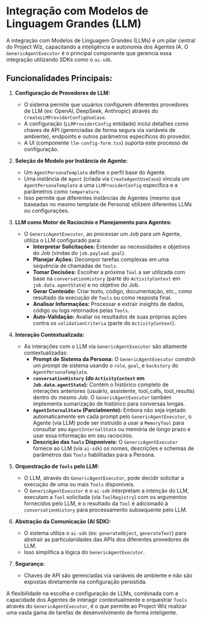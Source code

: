 # Integração com Modelos de Linguagem Grandes (LLM)

A integração com Modelos de Linguagem Grandes (LLMs) é um pilar central do Project Wiz, capacitando a inteligência e autonomia dos Agentes IA. O `GenericAgentExecutor` é o principal componente que gerencia essa integração utilizando SDKs como o `ai-sdk`.

## Funcionalidades Principais:

1.  **Configuração de Provedores de LLM:**
    *   O sistema permite que usuários configurem diferentes provedores de LLM (ex: OpenAI, DeepSeek, Anthropic) através do `CreateLLMProviderConfigUseCase`.
    *   A configuração (`LLMProviderConfig` entidade) inclui detalhes como chaves de API (gerenciadas de forma segura via variáveis de ambiente), endpoints e outros parâmetros específicos do provedor.
    *   A UI (componente `llm-config-form.tsx`) suporta este processo de configuração.

2.  **Seleção de Modelo por Instância de Agente:**
    *   Um `AgentPersonaTemplate` define o perfil base do Agente.
    *   Uma instância de `Agent` (criada via `CreateAgentUseCase`) vincula um `AgentPersonaTemplate` a uma `LLMProviderConfig` específica e a parâmetros como `temperature`.
    *   Isso permite que diferentes instâncias de Agentes (mesmo que baseadas no mesmo template de Persona) utilizem diferentes LLMs ou configurações.

3.  **LLM como Motor de Raciocínio e Planejamento para Agentes:**
    *   O `GenericAgentExecutor`, ao processar um Job para um Agente, utiliza o LLM configurado para:
        *   **Interpretar Solicitações:** Entender as necessidades e objetivos do Job (vindas do `job.payload.goal`).
        *   **Planejar Ações:** Decompor tarefas complexas em uma sequência de chamadas de `Tools`.
        *   **Tomar Decisões:** Escolher a próxima `Tool` a ser utilizada com base na `conversationHistory` (parte do `ActivityContext` em `job.data.agentState`) e no objetivo do Job.
        *   **Gerar Conteúdo:** Criar texto, código, documentação, etc., como resultado da execução de `Tools` ou como resposta final.
        *   **Analisar Informações:** Processar e extrair insights de dados, código ou logs retornados pelas `Tools`.
        *   **Auto-Validação:** Avaliar os resultados de suas próprias ações contra os `validationCriteria` (parte do `ActivityContext`).

4.  **Interação Contextualizada:**
    *   As interações com o LLM via `GenericAgentExecutor` são altamente contextualizadas:
        *   **Prompt de Sistema da Persona:** O `GenericAgentExecutor` constrói um prompt de sistema usando o `role`, `goal`, e `backstory` do `AgentPersonaTemplate`.
        *   **`conversationHistory` (do `ActivityContext` em `Job.data.agentState`):** Contém o histórico completo de interações anteriores (usuário, assistente, tool_calls, tool_results) dentro do mesmo Job. O `GenericAgentExecutor` também implementa sumarização de histórico para conversas longas.
        *   **`AgentInternalState` (Parcialmente):** Embora não seja injetado automaticamente em cada prompt pelo `GenericAgentExecutor`, o Agente (via LLM) pode ser instruído a usar a `MemoryTool` para consultar seu `AgentInternalState` ou memória de longo prazo e usar essa informação em seu raciocínio.
        *   **Descrição das `Tools` Disponíveis:** O `GenericAgentExecutor` fornece ao LLM (via `ai-sdk`) os nomes, descrições e schemas de parâmetros das `Tools` habilitadas para a Persona.

5.  **Orquestração de `Tools` pelo LLM:**
    *   O LLM, através do `GenericAgentExecutor`, pode decidir solicitar a execução de uma ou mais `Tools` disponíveis.
    *   O `GenericAgentExecutor` e o `ai-sdk` interpretam a intenção do LLM, executam a `Tool` solicitada (via `ToolRegistry`) com os argumentos fornecidos pelo LLM, e o resultado da `Tool` é adicionado à `conversationHistory` para processamento subsequente pelo LLM.

6.  **Abstração da Comunicação (AI SDK):**
    *   O sistema utiliza o `ai-sdk` (ex: `generateObject`, `generateText`) para abstrair as particularidades das APIs dos diferentes provedores de LLM.
    *   Isso simplifica a lógica do `GenericAgentExecutor`.

7.  **Segurança:**
    *   Chaves de API são gerenciadas via variáveis de ambiente e não são expostas diretamente na configuração persistida.

A flexibilidade na escolha e configuração de LLMs, combinada com a capacidade dos Agentes de interagir contextualmente e orquestrar `Tools` através do `GenericAgentExecutor`, é o que permite ao Project Wiz realizar uma vasta gama de tarefas de desenvolvimento de forma inteligente.
